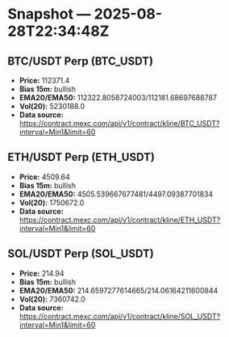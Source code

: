 # Snapshot — 2025-08-28T22:34:48Z

## BTC/USDT Perp (BTC_USDT)
- **Price:** 112371.4
- **Bias 15m:** bullish
- **EMA20/EMA50:** 112322.8058724003/112181.68697688787
- **Vol(20):** 5230188.0
- **Data source:** https://contract.mexc.com/api/v1/contract/kline/BTC_USDT?interval=Min1&limit=60

## ETH/USDT Perp (ETH_USDT)
- **Price:** 4509.64
- **Bias 15m:** bullish
- **EMA20/EMA50:** 4505.539667677481/4497.09387701834
- **Vol(20):** 1750672.0
- **Data source:** https://contract.mexc.com/api/v1/contract/kline/ETH_USDT?interval=Min1&limit=60

## SOL/USDT Perp (SOL_USDT)
- **Price:** 214.94
- **Bias 15m:** bullish
- **EMA20/EMA50:** 214.6597277614665/214.06164211600844
- **Vol(20):** 7360742.0
- **Data source:** https://contract.mexc.com/api/v1/contract/kline/SOL_USDT?interval=Min1&limit=60
